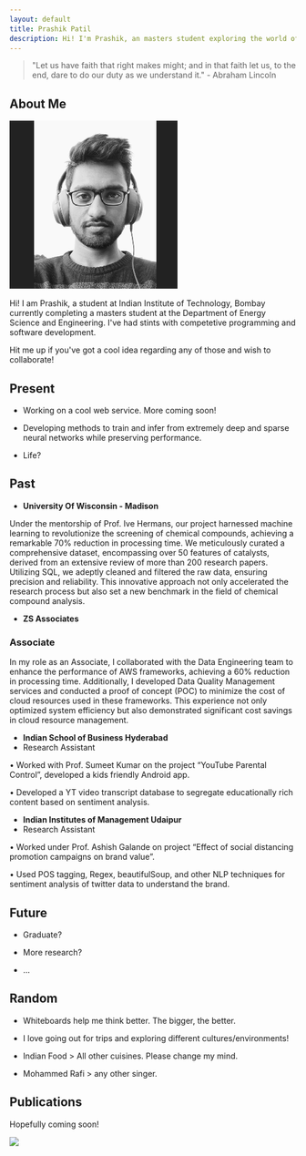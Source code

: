 ```yaml
---
layout: default
title: Prashik Patil
description: Hi! I'm Prashik, an masters student exploring the world of computer science.
---
```


> "Let us have faith that right makes might; and in that faith let us, to the end, dare to do our duty as we understand it." - Abraham Lincoln

## About Me

<img class="profile-picture" src="Prashik.png">

Hi! I am Prashik, a student at Indian Institute of Technology, Bombay currently completing a masters student at the Department of Energy Science and Engineering. I've had stints with competetive programming and software development.  

Hit me up if you've got a cool idea regarding any of those and wish to collaborate!

## Present

* Working on a cool web service. More coming soon!

* Developing methods to train and infer from extremely deep and sparse neural networks while preserving performance. 

* Life?


## Past

* **University Of Wisconsin - Madison**	
	

Under the mentorship of Prof. Ive Hermans, our project harnessed machine learning to revolutionize the screening of chemical compounds, achieving a remarkable 70% reduction in processing time. We meticulously curated a comprehensive dataset, encompassing over 50 features of catalysts, derived from an extensive review of more than 200 research papers. Utilizing SQL, we adeptly cleaned and filtered the raw data, ensuring precision and reliability. This innovative approach not only accelerated the research process but also set a new benchmark in the field of chemical compound analysis.


* **ZS Associates**	
### Associate

In my role as an Associate, I collaborated with the Data Engineering team to enhance the performance of AWS frameworks, achieving a 60% reduction in processing time. Additionally, I developed Data Quality Management services and conducted a proof of concept (POC) to minimize the cost of cloud resources used in these frameworks. This experience not only optimized system efficiency but also demonstrated significant cost savings in cloud resource management.


* **Indian School of Business	Hyderabad**
* Research Assistant
  
• Worked with Prof. Sumeet Kumar on the project “YouTube Parental Control”, developed a kids friendly Android app. 

• Developed a YT video transcript database to segregate educationally rich content based on sentiment analysis.


* **Indian Institutes of Management Udaipur**	
* Research Assistant
  
• Worked under Prof. Ashish Galande on project “Effect of social distancing promotion campaigns on brand value”.

• Used POS tagging, Regex, beautifulSoup, and other NLP techniques for sentiment analysis of twitter data to understand the brand. 


## Future


* Graduate?

* More research?

* ...

## Random

* Whiteboards help me think better. The bigger, the better. 

* I love going out for trips and exploring different cultures/environments!

* Indian Food > All other cuisines. Please change my mind. 

* Mohammed Rafi > any other singer. 


## Publications

Hopefully coming soon!

<img src="https://imgs.xkcd.com/comics/machine_learning_2x.png">




